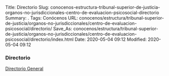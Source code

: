 Title: Directorio
Slug: conocenos-estructura-tribunal-superior-de-justicia-organos-no-jurisdiccionales-centro-de-evaluacion-psicosocial-directorio
Summary: .
Tags: Conócenos
URL: conocenos/estructura/tribunal-superior-de-justicia/organos-no-jurisdiccionales/centro-de-evaluacion-psicosocial/directorio/
Save_As: conocenos/estructura/tribunal-superior-de-justicia/organos-no-jurisdiccionales/centro-de-evaluacion-psicosocial/directorio/index.html
Date: 2020-05-04 09:12
Modified: 2020-05-04 09:12



### Directorio


[Directorio General](https://www.pjecz.gob.mx/transparencia/articulo-21/f03-directorio/)


